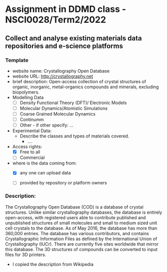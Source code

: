 # Assignment in DDMD class - NSCI0028/Term2/2022

## Collect and analyse existing materials data repositories and e-science platforms 

### Template 
* website name: Crystallography Open Database
* website URL: http://crystallography.net
* brief description: Open-access collection of crystal structures of organic, inorganic, metal-organics compounds and minerals, excluding biopolymers.
* Modelling Data 
  - [ ] Density Functional Theory (DFT)/ Electronic Models
  - [ ] Molecular Dynamics/Atomistic Simulations
  - [ ] Coarse Grained Molecular Dynamics
  - [ ] Continumm 
  - [ ] Other
        - if other specify: ...
* Experimental Data: 
  * Describe the classes and types of materials covered. 
    *  ....
* Access rights: 
  - [X] Free to all 
  - [ ] Commercial 
* where is the data coming from:  
  - [X] any one can upload data 
  - [ ] provided by repository or platform owners
 
 
 ### Description:
The Crystallography Open Database (COD) is a database of crystal structures. Unlike similar crystallography databases, the database is entirely open-access, with registered users able to contribute published and unpublished structures of small molecules and small to medium sized unit cell crystals to the database. As of May 2016, the database has more than 360,000 entries. The database has various contributors, and contains Crystallographic Information Files as defined by the International Union of Crystallography (IUCr). There are currently five sites worldwide that mirror this database. The 3D structures of compounds can be converted to input files for 3D printers.
* I copied the description from Wikipedia




